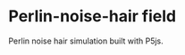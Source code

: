 # Perlin-noise-hair field

Perlin noise hair simulation built with P5js.
<img href="https://github.com/harrysayers/Perlin-noise-hair-field/blob/master/noise.png?raw=true"></img>
